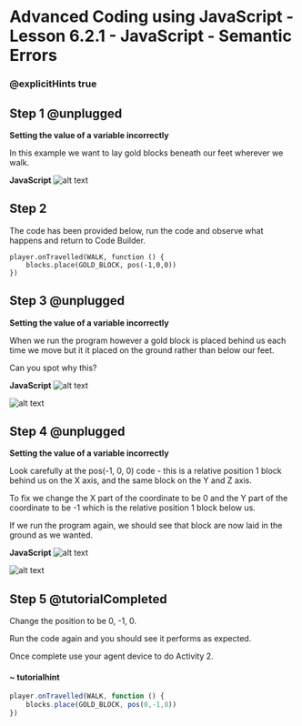 # Advanced Coding using JavaScript - Lesson 6.2.1 - JavaScript - Semantic Errors

### @explicitHints true

## Step 1 @unplugged
**Setting the value of a variable incorrectly**

In this example we want to lay gold blocks beneath our feet wherever we walk.

**JavaScript**
![alt text](https://advancedjsv3.codingcredentials.com/Lesson6/6.2/images/8.jpg?raw=true "JavaScript")

## Step 2
The code has been provided below, run the code and observe what happens and return to Code Builder.
```template
player.onTravelled(WALK, function () {
    blocks.place(GOLD_BLOCK, pos(-1,0,0))
})

```
## Step 3 @unplugged
**Setting the value of a variable incorrectly**

When we run the program however a gold block is placed behind us each time we move but it it placed on the ground rather than below our feet.

Can you spot why this?

**JavaScript**
![alt text](https://advancedjsv3.codingcredentials.com/Lesson6/6.2/images/8.jpg?raw=true "JavaScript")


![alt text](https://advancedjsv3.codingcredentials.com/Lesson6/6.2/images/7.jpg?raw=true "error")

## Step 4 @unplugged
**Setting the value of a variable incorrectly**

Look carefully at the pos(-1, 0, 0) code - this is a relative position 1 block behind us on the X axis, and the same block on the Y and Z axis.

To fix we change the X part of the coordinate to be 0 and the Y part of the coordinate to be -1 which is the relative position 1 block below us.

If we run the program again, we should see that block are now laid in the ground as we wanted.

**JavaScript**
![alt text](https://advancedjsv3.codingcredentials.com/Lesson6/6.2/images/10.jpg?raw=true "Python")


![alt text](https://advancedjsv3.codingcredentials.com/Lesson6/6.2/images/9.jpg?raw=true "error")

## Step 5 @tutorialCompleted
Change the position to be 0, -1, 0.

Run the code again and you should see it performs as expected.

Once complete use your agent device to do Activity 2. 

#### ~ tutorialhint
```javascript
player.onTravelled(WALK, function () {
    blocks.place(GOLD_BLOCK, pos(0,-1,0))
})
```
